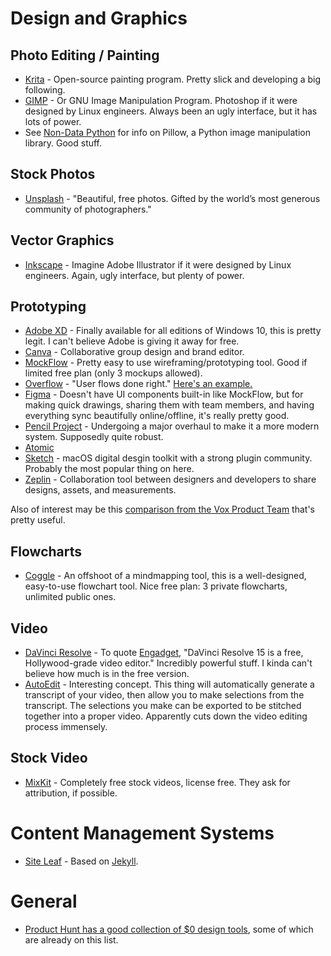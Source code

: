 # Design and Graphics

## Photo Editing / Painting

- [Krita](https://krita.org/en/) - Open-source painting program. Pretty slick and developing a big following.
- [GIMP](https://www.gimp.org/) - Or GNU Image Manipulation Program. Photoshop if it were designed by Linux engineers. Always been an ugly interface, but it has lots of power.
- See [Non-Data Python](non-data-python.md) for info on Pillow, a Python image manipulation library. Good stuff.

## Stock Photos

- [Unsplash](https://unsplash.com/) - "Beautiful, free photos. Gifted by the world’s most generous community of photographers."

## Vector Graphics

- [Inkscape](https://inkscape.org/en/) - Imagine Adobe Illustrator if it were designed by Linux engineers. Again, ugly interface, but plenty of power. 

## Prototyping

- [Adobe XD](https://www.adobe.com/products/xd.html) - Finally available for all editions of Windows 10, this is pretty legit. I can't believe Adobe is giving it away for free.
- [Canva](https://www.canva.com) - Collaborative group design and brand editor.
- [MockFlow](https://mockflow.com) - Pretty easy to use wireframing/prototyping tool. Good if limited free plan (only 3 mockups allowed).
- [Overflow](https://overflow.io) - "User flows done right." [Here's an example.](https://overflow.io/s/9ST7SX/)
- [Figma](https://www.figma.com) - Doesn't have UI components built-in like MockFlow, but for making quick drawings, sharing them with team members, and having everything sync beautifully online/offline, it's really pretty good. 
- [Pencil Project](https://pencil.evolus.vn/) - Undergoing a major overhaul to make it a more modern system. Supposedly quite robust. 
- [Atomic](https://atomic.io)
- [Sketch](https://www.sketch.com/) - macOS digital desgin toolkit with a strong plugin community. Probably the most popular thing on here. 
- [Zeplin](https://zeplin.io/) - Collaboration tool between designers and developers to share designs, assets, and measurements.

Also of interest may be this [comparison from the Vox Product Team](https://product.voxmedia.com/2017/11/1/16562200/a-highly-subjective-guide-to-design-prototyping-tools) that's pretty useful.

## Flowcharts

- [Coggle](https://coggle.it/flowcharts) - An offshoot of a mindmapping tool, this is a well-designed, easy-to-use flowchart tool. Nice free plan: 3 private flowcharts, unlimited public ones.

## Video

- [DaVinci Resolve](https://www.blackmagicdesign.com/products/davinciresolve/) - To quote [Engadget](https://www.engadget.com/2018/08/22/davinci-resolve-15-free-hollywood-video-editor-review/), "DaVinci Resolve 15 is a free, Hollywood-grade video editor." Incredibly powerful stuff. I kinda can't believe how much is in the free version.
- [AutoEdit](http://www.autoedit.io/) - Interesting concept. This thing will automatically generate a transcript of your video, then allow you to make selections from the transcript. The selections you make can be exported to be stitched together into a proper video. Apparently cuts down the video editing process immensely.

## Stock Video

- [MixKit](https://mixkit.co) - Completely free stock videos, license free. They ask for attribution, if possible.

# Content Management Systems

- [Site Leaf](https://www.siteleaf.com/) - Based on [Jekyll](http://jekyllrb.com/).

# General

- [Product Hunt has a good collection of $0 design tools](https://www.producthunt.com/e/0-design-tools), some of which are already on this list.